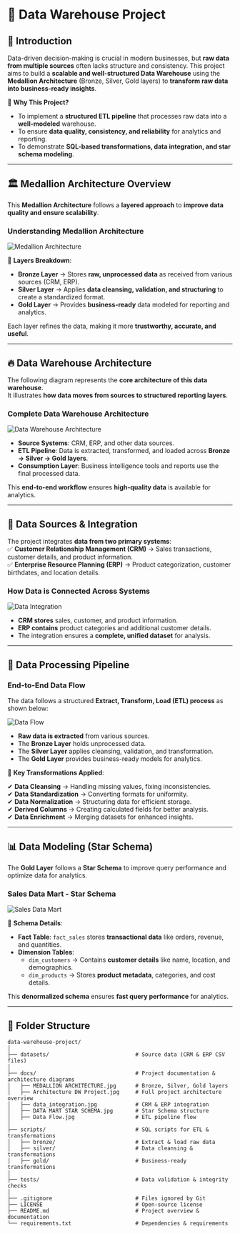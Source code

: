 # 🚀 Data Warehouse Project

## 📌 Introduction

Data-driven decision-making is crucial in modern businesses, but **raw data from multiple sources** often lacks structure and consistency. This project aims to build a **scalable and well-structured Data Warehouse** using the **Medallion Architecture** (Bronze, Silver, Gold layers) to **transform raw data into business-ready insights**.

🔹 **Why This Project?**  
- To implement a **structured ETL pipeline** that processes raw data into a **well-modeled** warehouse.  
- To ensure **data quality, consistency, and reliability** for analytics and reporting.  
- To demonstrate **SQL-based transformations, data integration, and star schema modeling**.

---

## 🏛️ Medallion Architecture Overview

This **Medallion Architecture** follows a **layered approach** to **improve data quality and ensure scalability**.

### **Understanding Medallion Architecture**
![Medallion Architecture](docs/MEDALLION%20ARCHITECTURE.jpg)

📌 **Layers Breakdown**:
- **Bronze Layer** → Stores **raw, unprocessed data** as received from various sources (CRM, ERP).  
- **Silver Layer** → Applies **data cleansing, validation, and structuring** to create a standardized format.  
- **Gold Layer** → Provides **business-ready** data modeled for reporting and analytics.  

Each layer refines the data, making it more **trustworthy, accurate, and useful**.

---

## 🔥 Data Warehouse Architecture

The following diagram represents the **core architecture of this data warehouse**.  
It illustrates **how data moves from sources to structured reporting layers**.

### **Complete Data Warehouse Architecture**
![Data Warehouse Architecture](docs/Architecture%20DW%20Project.jpg)

- **Source Systems**: CRM, ERP, and other data sources.
- **ETL Pipeline**: Data is extracted, transformed, and loaded across **Bronze → Silver → Gold layers**.
- **Consumption Layer**: Business intelligence tools and reports use the final processed data.

This **end-to-end workflow** ensures **high-quality data** is available for analytics.

---

## 🔗 Data Sources & Integration

The project integrates **data from two primary systems**:  
✅ **Customer Relationship Management (CRM)** → Sales transactions, customer details, and product information.  
✅ **Enterprise Resource Planning (ERP)** → Product categorization, customer birthdates, and location details.

### **How Data is Connected Across Systems**
![Data Integration](docs/data_integration.jpg)

- **CRM stores** sales, customer, and product information.  
- **ERP contains** product categories and additional customer details.  
- The integration ensures a **complete, unified dataset** for analysis.

---

## 🔄 Data Processing Pipeline

### **End-to-End Data Flow**
The data follows a structured **Extract, Transform, Load (ETL) process** as shown below:

![Data Flow](docs/Data%20Flow.jpg)

- **Raw data is extracted** from various sources.  
- The **Bronze Layer** holds unprocessed data.  
- The **Silver Layer** applies cleansing, validation, and transformation.  
- The **Gold Layer** provides business-ready models for analytics.  

🔹 **Key Transformations Applied**:

✔ **Data Cleansing** → Handling missing values, fixing inconsistencies.  
✔ **Data Standardization** → Converting formats for uniformity.  
✔ **Data Normalization** → Structuring data for efficient storage.  
✔ **Derived Columns** → Creating calculated fields for better analysis.  
✔ **Data Enrichment** → Merging datasets for enhanced insights.  

---

## 📊 Data Modeling (Star Schema)

The **Gold Layer** follows a **Star Schema** to improve query performance and optimize data for analytics.

### **Sales Data Mart - Star Schema**
![Sales Data Mart](docs/DATA%20MART%20STAR%20SCHEMA.jpg)

📌 **Schema Details**:
- **Fact Table**: `fact_sales` stores **transactional data** like orders, revenue, and quantities.  
- **Dimension Tables**:
  - `dim_customers` → Contains **customer details** like name, location, and demographics.  
  - `dim_products` → Stores **product metadata**, categories, and cost details.

This **denormalized schema** ensures **fast query performance** for analytics.

---

## 📂 Folder Structure

```plaintext
data-warehouse-project/
│
├── datasets/                           # Source data (CRM & ERP CSV files)
│
├── docs/                               # Project documentation & architecture diagrams
│   ├── MEDALLION ARCHITECTURE.jpg      # Bronze, Silver, Gold layers
│   ├── Architecture DW Project.jpg     # Full project architecture overview
│   ├── data_integration.jpg            # CRM & ERP integration
│   ├── DATA MART STAR SCHEMA.jpg       # Star Schema structure
│   ├── Data Flow.jpg                   # ETL pipeline flow
│
├── scripts/                            # SQL scripts for ETL & transformations
│   ├── bronze/                         # Extract & load raw data
│   ├── silver/                         # Data cleansing & transformations
│   ├── gold/                           # Business-ready transformations
│
├── tests/                              # Data validation & integrity checks
│
├── .gitignore                          # Files ignored by Git
├── LICENSE                             # Open-source license
├── README.md                           # Project overview & documentation                         
└── requirements.txt                    # Dependencies & requirements
